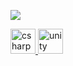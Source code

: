 ![](https://media.discordapp.net/attachments/1042819821311639552/1042829516080418866/Banner.png?width=960&height=219)

<p align="center">
    <p align="left"> <a href="https://www.w3schools.com/cs/" target="_blank" rel="noreferrer"> <img src="https://media.discordapp.net/attachments/1042819821311639552/1042837526689370112/C.png" alt="csharp" width="40" height="40"/> </a> <a href="https://unity.com/" target="_blank" rel="noreferrer"> <img src="https://media.discordapp.net/attachments/1042819821311639552/1042837526999736410/Unity.png" alt="unity" width="40" height="40"/> </a> </p>
</p>
